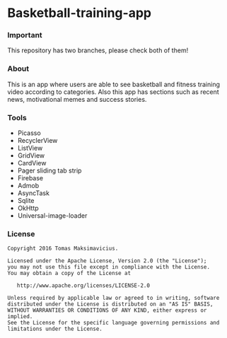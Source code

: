 # Basketball-training-app
### Important

This repository has two branches, please check both of them!

### About

This is an app where users are able to see basketball and fitness training video according to categories. Also this app has sections such as recent news, motivational memes and success stories.

### Tools

* Picasso
* RecyclerView
* ListView
* GridView
* CardView
* Pager sliding tab strip
* Firebase
* Admob
* AsyncTask
* Sqlite
* OkHttp
* Universal-image-loader

### License

```
Copyright 2016 Tomas Maksimavicius.

Licensed under the Apache License, Version 2.0 (the "License");
you may not use this file except in compliance with the License.
You may obtain a copy of the License at

   http://www.apache.org/licenses/LICENSE-2.0

Unless required by applicable law or agreed to in writing, software
distributed under the License is distributed on an "AS IS" BASIS,
WITHOUT WARRANTIES OR CONDITIONS OF ANY KIND, either express or implied.
See the License for the specific language governing permissions and
limitations under the License.
```
